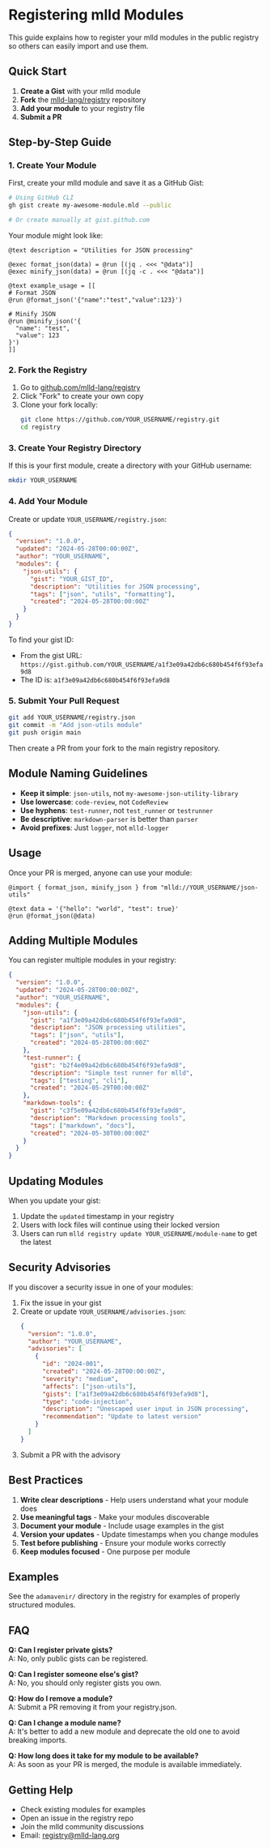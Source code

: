 # Registering mlld Modules

This guide explains how to register your mlld modules in the public registry so others can easily import and use them.

## Quick Start

1. **Create a Gist** with your mlld module
2. **Fork** the [mlld-lang/registry](https://github.com/mlld-lang/registry) repository  
3. **Add your module** to your registry file
4. **Submit a PR**

## Step-by-Step Guide

### 1. Create Your Module

First, create your mlld module and save it as a GitHub Gist:

```bash
# Using GitHub CLI
gh gist create my-awesome-module.mld --public

# Or create manually at gist.github.com
```

Your module might look like:

```meld
@text description = "Utilities for JSON processing"

@exec format_json(data) = @run [(jq . <<< "@data")]
@exec minify_json(data) = @run [(jq -c . <<< "@data")]

@text example_usage = [[
# Format JSON
@run @format_json('{"name":"test","value":123}')

# Minify JSON  
@run @minify_json('{
  "name": "test",
  "value": 123
}')
]]
```

### 2. Fork the Registry

1. Go to [github.com/mlld-lang/registry](https://github.com/mlld-lang/registry)
2. Click "Fork" to create your own copy
3. Clone your fork locally:
   ```bash
   git clone https://github.com/YOUR_USERNAME/registry.git
   cd registry
   ```

### 3. Create Your Registry Directory

If this is your first module, create a directory with your GitHub username:

```bash
mkdir YOUR_USERNAME
```

### 4. Add Your Module

Create or update `YOUR_USERNAME/registry.json`:

```json
{
  "version": "1.0.0",
  "updated": "2024-05-28T00:00:00Z",
  "author": "YOUR_USERNAME",
  "modules": {
    "json-utils": {
      "gist": "YOUR_GIST_ID",
      "description": "Utilities for JSON processing",
      "tags": ["json", "utils", "formatting"],
      "created": "2024-05-28T00:00:00Z"
    }
  }
}
```

To find your gist ID:
- From the gist URL: `https://gist.github.com/YOUR_USERNAME/a1f3e09a42db6c680b454f6f93efa9d8`
- The ID is: `a1f3e09a42db6c680b454f6f93efa9d8`

### 5. Submit Your Pull Request

```bash
git add YOUR_USERNAME/registry.json
git commit -m "Add json-utils module"
git push origin main
```

Then create a PR from your fork to the main registry repository.

## Module Naming Guidelines

- **Keep it simple**: `json-utils`, not `my-awesome-json-utility-library`
- **Use lowercase**: `code-review`, not `CodeReview`  
- **Use hyphens**: `test-runner`, not `test_runner` or `testrunner`
- **Be descriptive**: `markdown-parser` is better than `parser`
- **Avoid prefixes**: Just `logger`, not `mlld-logger`

## Usage

Once your PR is merged, anyone can use your module:

```meld
@import { format_json, minify_json } from "mlld://YOUR_USERNAME/json-utils"

@text data = '{"hello": "world", "test": true}'
@run @format_json(@data)
```

## Adding Multiple Modules

You can register multiple modules in your registry:

```json
{
  "version": "1.0.0",
  "updated": "2024-05-28T00:00:00Z",
  "author": "YOUR_USERNAME",
  "modules": {
    "json-utils": {
      "gist": "a1f3e09a42db6c680b454f6f93efa9d8",
      "description": "JSON processing utilities",
      "tags": ["json", "utils"],
      "created": "2024-05-28T00:00:00Z"
    },
    "test-runner": {
      "gist": "b2f4e09a42db6c680b454f6f93efa9d8",
      "description": "Simple test runner for mlld",
      "tags": ["testing", "cli"],
      "created": "2024-05-29T00:00:00Z"
    },
    "markdown-tools": {
      "gist": "c3f5e09a42db6c680b454f6f93efa9d8",
      "description": "Markdown processing tools",
      "tags": ["markdown", "docs"],
      "created": "2024-05-30T00:00:00Z"
    }
  }
}
```

## Updating Modules

When you update your gist:

1. Update the `updated` timestamp in your registry
2. Users with lock files will continue using their locked version
3. Users can run `mlld registry update YOUR_USERNAME/module-name` to get the latest

## Security Advisories

If you discover a security issue in one of your modules:

1. Fix the issue in your gist
2. Create or update `YOUR_USERNAME/advisories.json`:
   ```json
   {
     "version": "1.0.0",
     "author": "YOUR_USERNAME",
     "advisories": [
       {
         "id": "2024-001",
         "created": "2024-05-28T00:00:00Z",
         "severity": "medium",
         "affects": ["json-utils"],
         "gists": ["a1f3e09a42db6c680b454f6f93efa9d8"],
         "type": "code-injection",
         "description": "Unescaped user input in JSON processing",
         "recommendation": "Update to latest version"
       }
     ]
   }
   ```
3. Submit a PR with the advisory

## Best Practices

1. **Write clear descriptions** - Help users understand what your module does
2. **Use meaningful tags** - Make your modules discoverable
3. **Document your module** - Include usage examples in the gist
4. **Version your updates** - Update timestamps when you change modules
5. **Test before publishing** - Ensure your module works correctly
6. **Keep modules focused** - One purpose per module

## Examples

See the `adamavenir/` directory in the registry for examples of properly structured modules.

## FAQ

**Q: Can I register private gists?**  
A: No, only public gists can be registered.

**Q: Can I register someone else's gist?**  
A: No, you should only register gists you own.

**Q: How do I remove a module?**  
A: Submit a PR removing it from your registry.json.

**Q: Can I change a module name?**  
A: It's better to add a new module and deprecate the old one to avoid breaking imports.

**Q: How long does it take for my module to be available?**  
A: As soon as your PR is merged, the module is available immediately.

## Getting Help

- Check existing modules for examples
- Open an issue in the registry repo
- Join the mlld community discussions
- Email: registry@mlld-lang.org